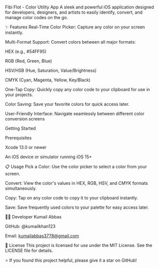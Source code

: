 Fibi Flot - Color Utility App
A sleek and powerful iOS application designed for developers, designers, and artists to easily identify, convert, and manage color codes on the go.

✨ Features
Real-Time Color Picker: Capture any color on your screen instantly.

Multi-Format Support: Convert colors between all major formats:

HEX (e.g., #54FF95)

RGB (Red, Green, Blue)

HSV/HSB (Hue, Saturation, Value/Brightness)

CMYK (Cyan, Magenta, Yellow, Key/Black)

One-Tap Copy: Quickly copy any color code to your clipboard for use in your projects.

Color Saving: Save your favorite colors for quick access later.

User-Friendly Interface: Navigate seamlessly between different color conversion screens

Getting Started

Prerequisites

Xcode 13.0 or newer

An iOS device or simulator running iOS 15+

📋 Usage
Pick a Color: Use the color picker to select a color from your screen.

Convert: View the color's values in HEX, RGB, HSV, and CMYK formats simultaneously.

Copy: Tap on any color code to copy it to your clipboard instantly.

Save: Save frequently used colors to your palette for easy access later.

👨‍💻 Developer
Kumail Abbas

GitHub: @kumailkhan123

Email: kumailabbas3778@gmail.com

📄 License
This project is licensed for use under the MIT License. See the LICENSE file for details.

⭐ If you found this project helpful, please give it a star on GitHub!

